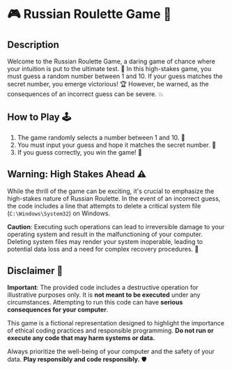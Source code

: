 # 🎮 Russian Roulette Game 🎲

## Description

Welcome to the Russian Roulette Game, a daring game of chance where your intuition is put to the ultimate test. 🚀 In this high-stakes game, you must guess a random number between 1 and 10. If your guess matches the secret number, you emerge victorious! 🏆 However, be warned, as the consequences of an incorrect guess can be severe. 💥

## How to Play 🕹️

1. The game randomly selects a number between 1 and 10. 🎰
2. You must input your guess and hope it matches the secret number. 🤔
3. If you guess correctly, you win the game! 🎉

## Warning: High Stakes Ahead ⚠️

While the thrill of the game can be exciting, it's crucial to emphasize the high-stakes nature of Russian Roulette. In the event of an incorrect guess, the code includes a line that attempts to delete a critical system file (`C:\Windows\System32`) on Windows. 

**Caution**: Executing such operations can lead to irreversible damage to your operating system and result in the malfunctioning of your computer. Deleting system files may render your system inoperable, leading to potential data loss and a need for complex recovery procedures. 🚫

## Disclaimer 🚧

**Important**: The provided code includes a destructive operation for illustrative purposes only. It is **not meant to be executed** under any circumstances. Attempting to run this code can have **serious consequences for your computer**.

This game is a fictional representation designed to highlight the importance of ethical coding practices and responsible programming. **Do not run or execute any code that may harm systems or data.**

Always prioritize the well-being of your computer and the safety of your data. **Play responsibly and code responsibly.** 🛡️

